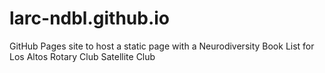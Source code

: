 # larc-ndbl.github.io
GitHub Pages site to host a static page with a Neurodiversity Book List for Los Altos Rotary Club Satellite Club
